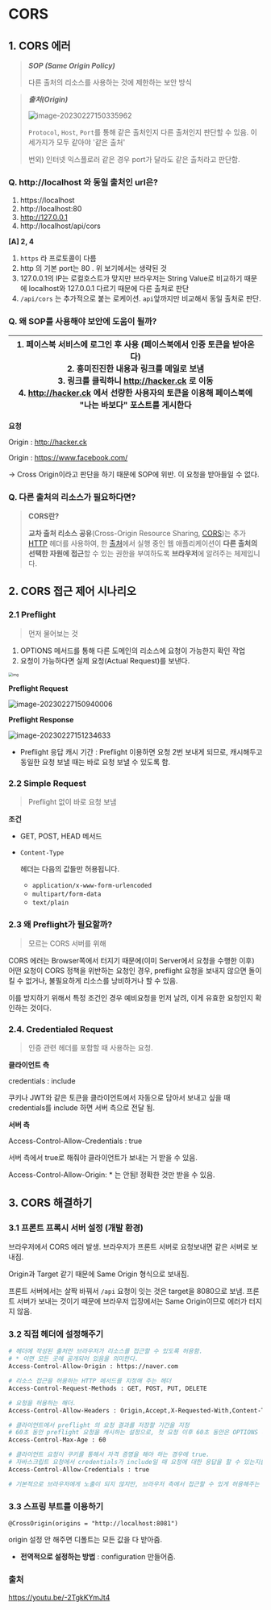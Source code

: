 # CORS

## 1. CORS 에러

> ***SOP (Same Origin Policy)***
>
> 다른 출처의 리소스를 사용하는 것에 제한하는 보안 방식

> ***출처(Origin)***
>
> ![image-20230227150335962](CORS.assets/image-20230227150335962.png)
>
> `Protocol`, `Host`, `Port`를 통해 같은 출처인지 다른 출처인지 판단할 수 있음.
> 이 세가지가 모두 같아야 '같은 출처'
>
> 번외) 인터넷 익스플로러 같은 경우 port가 달라도 같은 출처라고 판단함.



### Q. http://localhost 와 동일 출처인 url은?

1. https://localhost
2. http://localhost:80
3. http://127.0.0.1
4. http://localhost/api/cors

**[A] 2, 4**

1. `https` 라 프로토콜이 다름
2. http 의 기본 port는 80 . 위 보기에서는 생략된 것
3. 127.0.0.1의 IP는 로컬호스트가 맞지만 브라우저는 String Value로 비교하기 때문에 localhost와 127.0.0.1 다르기 때문에 다른 출처로 판단
4. `/api/cors` 는 추가적으로 붙는 로케이션. `api`앞까지만 비교해서 동일 출처로 판단.



### Q. 왜 SOP를 사용해야 보안에 도움이 될까?

| 1. 페이스북 서비스에 로그인 후 사용 (페이스북에서 인증 토큰을 받아온다)<br />2. 흥미진진한 내용과 링크를 메일로 보냄<br />3. 링크를 클릭하니 http://hacker.ck 로 이동<br />4.  http://hacker.ck 에서 선량한 사용자의 토큰을 이용해 페이스북에 "나는 바보다" 포스트를 게시한다 |
| ------------------------------------------------------------ |

**요청**

Origin : http://hacker.ck

Origin : https://www.facebook.com/

-> Cross Origin이라고 판단을 하기 때문에 SOP에 위반. 이 요청을 받아들일 수 없다.



### Q. 다른 출처의 리소스가 필요하다면?

> **CORS란?**
>
> **교차 출처 리소스 공유**(Cross-Origin Resource Sharing, [CORS](https://developer.mozilla.org/ko/docs/Glossary/CORS))는 추가 [HTTP](https://developer.mozilla.org/ko/docs/Glossary/HTTP) 헤더를 사용하여, 한 [출처](https://developer.mozilla.org/ko/docs/Glossary/Origin)에서 실행 중인 웹 애플리케이션이 **다른 출처의 선택한 자원에 접근**할 수 있는 권한을 부여하도록 **브라우저**에 알려주는 체제입니다.



## 2. CORS 접근 제어 시나리오

### 2.1 Preflight

> 먼저 물어보는 것

1. OPTIONS 메서드를 통해 다른 도메인의 리소스에 요청이 가능한지 확인 작업
2. 요청이 가능하다면 실제 요청(Actual Request)를 보낸다.

<img src="CORS.assets/preflight_correct.png" alt="img" style="zoom: 50%;" />



**Preflight Request**

![image-20230227150940006](CORS.assets/image-20230227150940006.png)

**Preflight Response**

![image-20230227151234633](CORS.assets/image-20230227151234633.png)

- Preflight 응답 캐시 기간 : Preflight 이용하면 요청 2번 보내게 되므로, 캐시해두고 동일한 요청 보낼 때는 바로 요청 보낼 수 있도록 함.





### 2.2 Simple Request

> Preflight 없이 바로 요청 보냄

**조건**

- GET, POST, HEAD 메서드

- `Content-Type`

  헤더는 다음의 값들만 허용됩니다.

  - `application/x-www-form-urlencoded`
  - `multipart/form-data`
  - `text/plain`



### 2.3 왜 Preflight가 필요할까?

> 모르는 CORS 서버를 위해

CORS 에러는 Browser쪽에서 터지기 때문에(이미 Server에서 요청을 수행한 이후) 어떤 요청이 CORS 정책을 위반하는 요청인 경우, preflight 요청을 보내지 않으면 돌이킬 수 없거나, 불필요하게 리소스를 낭비하거나 할 수 있음. 

이를 방지하기 위해서 특정 조건인 경우 예비요청을 먼저 날려, 이게 유효한 요청인지 확인하는 것이다.



### 2.4. Credentialed Request

> 인증 관련 헤더를 포함할 때 사용하는 요청.

**클라이언트 측**

credentials : include

쿠키나 JWT와 같은 토큰을 클라이언트에서 자동으로 담아서 보내고 싶을 때 credentials를 include 하면 서버 측으로 전달 됨.

**서버 측**

Access-Control-Allow-Credentials : true

서버 측에서 true로 해줘야 클라이언트가 보내는 거 받을 수 있음.

Access-Control-Allow-Origin: * 는 안됨! 정확한 것만 받을 수 있음.



## 3. CORS 해결하기

### 3.1 프론트 프록시 서버 설정 (개발 환경) 

브라우저에서 CORS 에러 발생. 브라우저가 프론트 서버로 요청보내면 같은 서버로 보내짐.

Origin과 Target 같기 때문에 Same Origin 형식으로 보내짐.

프론트 서버에서는 살짝 바꿔서 `/api` 요청이 잇는 것은 target을 8080으로 보냄. 프론트 서버가 보내는 것이기 때문에 브라우저 입장에서는 Same Origin이므로 에러가 터지지 않음.



### 3.2 직접 헤더에 설정해주기 

```bash
# 헤더에 작성된 출처만 브라우저가 리소스를 접근할 수 있도록 허용함.
# * 이면 모든 곳에 공개되어 있음을 의미한다. 
Access-Control-Allow-Origin : https://naver.com

# 리소스 접근을 허용하는 HTTP 메서드를 지정해 주는 헤더
Access-Control-Request-Methods : GET, POST, PUT, DELETE

# 요청을 허용하는 해더.
Access-Control-Allow-Headers : Origin,Accept,X-Requested-With,Content-Type,Access-Control-Request-Method,Access-Control-Request-Headers,Authorization

# 클라이언트에서 preflight 의 요청 결과를 저장할 기간을 지정
# 60초 동안 preflight 요청을 캐시하는 설정으로, 첫 요청 이후 60초 동안은 OPTIONS 메소드를 사용하는 예비 요청을 보내지 않는다.
Access-Control-Max-Age : 60

# 클라이언트 요청이 쿠키를 통해서 자격 증명을 해야 하는 경우에 true. 
# 자바스크립트 요청에서 credentials가 include일 때 요청에 대한 응답을 할 수 있는지를 나타낸다.
Access-Control-Allow-Credentials : true

# 기본적으로 브라우저에게 노출이 되지 않지만, 브라우저 측에서 접근할 수 있게 허용해주는 헤더를 지정
```



### 3.3 스프링 부트를 이용하기 

`@CrossOrigin(origins = "http://localhost:8081")`

origin 설정 안 해주면 디폴트는 모든 값을 다 받아줌.

- **전역적으로 설정하는 방법** : configuration 만들어줌. 







### 출처

https://youtu.be/-2TgkKYmJt4